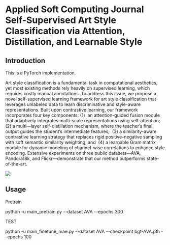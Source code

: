 Applied Soft Computing Journal Self-Supervised Art Style Classification via Attention, Distillation, and Learnable Style
=================================================
Introduction
-----------------------
This is a PyTorch implementation.


Art style classification is a fundamental task in computational aesthetics, yet most existing methods rely heavily on supervised learning, which requires costly manual annotations. To address this issue, we propose a novel self-supervised learning
framework for art style classification that leverages unlabeled data to learn
discriminative and style-aware representations. Built upon contrastive learning, our
framework incorporates four key components: (1)  an attention-guided fusion module
that adaptively integrates multi-scale representations using self-attention;  (2) a multi—layer self-distillation mechanism, where the teacher’s final output guides the student’s
intermediate features;  (3) a similarity-aware contrastive learning strategy that replaces
rigid positive-negative sampling with soft semantic similarity weighting; and  (4) a
learnable Gram matrix module for dynamic modeling of channel-wise correlations to
enhance style encoding. Extensive experiments on three public datasets—AVA,
Pandora18k, and Flickr—demonstrate that our method outperforms state-of-the-art.

![](https://github.com/QJJ415/self-supervised-art-style/images.png)

Usage
-------------
Pretrain

python -u main_pretrain.py --dataset AVA  --epochs 300

TEST

python -u main_finetune_mae.py --dataset AVA --checkpoint bgt-AVA.pth --epochs 100
